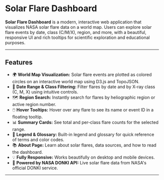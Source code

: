 # Solar Flare Dashboard

**Solar Flare Dashboard** is a modern, interactive web application that visualizes NASA solar flare data on a world map. Users can explore solar flare events by date, class (C/M/X), region, and more, with a beautiful, responsive UI and rich tooltips for scientific exploration and educational purposes.

---

## Features

- 🌍 **World Map Visualization:** Solar flare events are plotted as colored circles on an interactive world map using D3.js and TopoJSON.
- 🔎 **Date Range & Class Filtering:** Filter flares by date and by X-ray class (C, M, X) using intuitive controls.
- 🗺️ **Region Search:** Instantly search for flares by heliographic region or active region number.
- 🖱️ **Hover Tooltips:** Hover over any flare to see its name or event ID in a floating tooltip.
- 📊 **Summary Cards:** See total and per-class flare counts for the selected range.
- 🧭 **Legend & Glossary:** Built-in legend and glossary for quick reference of terms and color codes.
- 📚 **About Page:** Learn about solar flares, data sources, and how to read the dashboard.
- 💡 **Fully Responsive:** Works beautifully on desktop and mobile devices.
- 🚀 **Powered by NASA DONKI API:** Live solar flare data from NASA's official DONKI service.

---




